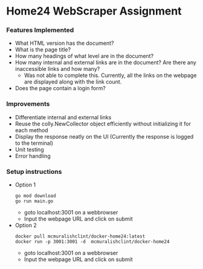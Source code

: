 # Home24 WebScraper Assignment
### Features Implemented
- What HTML version has the document?
- What is the page title?
- How many headings of what level are in the document?
- How many internal and external links are in the document? Are there any inaccessible links and how many?
    - Was not able to complete this. Currently, all the links on the webpage are displayed along with the link count.
- Does the page contain a login form?
### Improvements
- Differentiate internal and external links
- Reuse the colly.NewCollector object efficiently without initializing it for each method
- Display the response neatly on the UI (Currently the response is logged to the terminal)
- Unit testing
- Error handling
### Setup instructions
- Option 1
    ```
    go mod download
    go run main.go
    ```
    - goto localhost:3001 on a webbrowser
    - Input the webpage URL and click on submit
- Option 2
    ```
    docker pull mcmuralishclint/docker-home24:latest
    docker run -p 3001:3001 -d  mcmuralishclint/docker-home24
    ```
    - goto localhost:3001 on a webbrowser
    - Input the webpage URL and click on submit